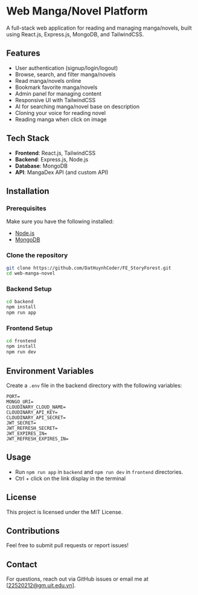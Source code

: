 # Web Manga/Novel Platform

A full-stack web application for reading and managing manga/novels, built using React.js, Express.js, MongoDB, and TailwindCSS.

## Features

- User authentication (signup/login/logout)
- Browse, search, and filter manga/novels
- Read manga/novels online
- Bookmark favorite manga/novels
- Admin panel for managing content
- Responsive UI with TailwindCSS
- AI for searching manga/novel base on description
- Cloning your voice for reading novel
- Reading manga when click on image

## Tech Stack

- **Frontend**: React.js, TailwindCSS
- **Backend**: Express.js, Node.js
- **Database**: MongoDB
- **API**: MangaDex API (and custom API)

## Installation

### Prerequisites
Make sure you have the following installed:
- [Node.js](https://nodejs.org/)
- [MongoDB](https://www.mongodb.com/)

### Clone the repository
```sh
git clone https://github.com/DatHuynhCoder/FE_StoryForest.git
cd web-manga-novel
```

### Backend Setup
```sh
cd backend
npm install
npm run app
```

### Frontend Setup
```sh
cd frontend
npm install
npm run dev
```

## Environment Variables
Create a `.env` file in the backend directory with the following variables:
```
PORT=
MONGO_URI=
CLOUDINARY_CLOUD_NAME=
CLOUDINARY_API_KEY=
CLOUDINARY_API_SECRET=
JWT_SECRET=
JWT_REFRESH_SECRET=
JWT_EXPIRES_IN=
JWT_REFRESH_EXPIRES_IN=
```

## Usage
- Run `npm run app` in `backend` and `npm run dev` in `frontend` directories.
- Ctrl + click on the link display in the terminal

## License
This project is licensed under the MIT License.

## Contributions
Feel free to submit pull requests or report issues!

## Contact
For questions, reach out via GitHub issues or email me at [22520212@gm.uit.edu.vn].
